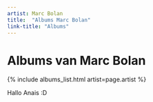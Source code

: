```yaml
---
artist: Marc Bolan
title:  "Albums Marc Bolan"
link-title: "Albums"
---
```


# Albums van Marc Bolan

{% include albums_list.html artist=page.artist %}

Hallo Anais :D
